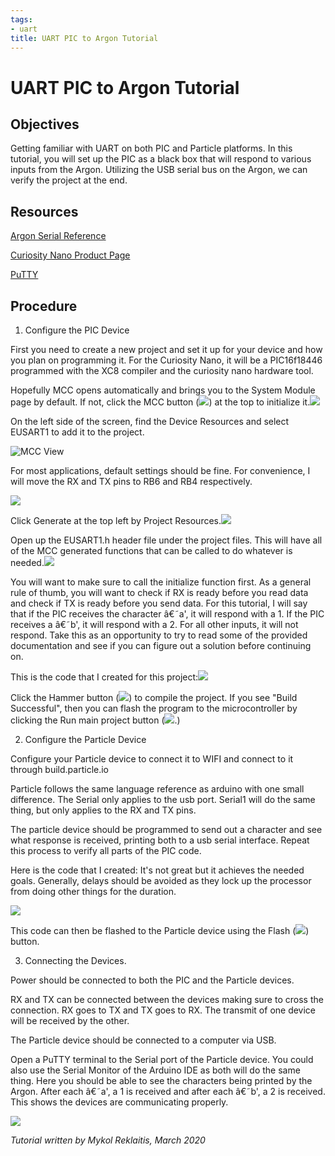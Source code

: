 ```yaml
---
tags:
- uart
title: UART PIC to Argon Tutorial
---
```


# UART PIC to Argon Tutorial 

## Objectives 

Getting familiar with UART on both PIC and Particle platforms. In this tutorial, you will set up the PIC as a black box that will respond to various inputs from the Argon. Utilizing the USB serial bus on the Argon, we can verify the project at the end.

## Resources 

[Argon Serial Reference](https://draft.blogger.com/#)

[Curiosity Nano Product Page](https://draft.blogger.com/#)

[PuTTY](https://draft.blogger.com/#)

## Procedure 

1.  Configure the PIC Device

First you need to create a new project and set it up for your device and how you plan on programming it. For the Curiosity Nano, it will be a PIC16f18446 programmed with the XC8 compiler and the curiosity nano hardware tool.

Hopefully MCC opens automatically and brings you to the System Module page by default. If not, click the MCC button (![](/figures/figure_010.png)) at the top to initialize it.![](/figures/figure_011.png)

On the left side of the screen, find the Device Resources and select EUSART1 to add it to the project.

![MCC View](/figures/figure_012.png)

For most applications, default settings should be fine. For convenience, I will move the RX and TX pins to RB6 and RB4 respectively.

![](/figures/figure_013.png)

Click Generate at the top left by Project Resources.![](/figures/figure_014.png)

Open up the EUSART1.h header file under the project files. This will have all of the MCC generated functions that can be called to do whatever is needed.![](/figures/figure_015.png)

You will want to make sure to call the initialize function first. As a general rule of thumb, you will want to check if RX is ready before you read data and check if TX is ready before you send data. For this tutorial, I will say that if the PIC receives the character â€˜a', it will respond with a 1. If the PIC receives a â€˜b', it will respond with a 2. For all other inputs, it will not respond. Take this as an opportunity to try to read some of the provided documentation and see if you can figure out a solution before continuing on.

This is the code that I created for this project:![](/figures/figure_016.png)

Click the Hammer button (![](/figures/figure_017.png)) to compile the project. If you see "Build Successful", then you can flash the program to the microcontroller by clicking the Run main project button (![](/figures/figure_018.png).)

2.  Configure the Particle Device

Configure your Particle device to connect it to WIFI and connect to it through build.particle.io

Particle follows the same language reference as arduino with one small difference. The Serial only applies to the usb port. Serial1 will do the same thing, but only applies to the RX and TX pins.

The particle device should be programmed to send out a character and see what response is received, printing both to a usb serial interface. Repeat this process to verify all parts of the PIC code.

Here is the code that I created: It's not great but it achieves the needed goals. Generally, delays should be avoided as they lock up the processor from doing other things for the duration.

![](/figures/figure_019.png)

This code can then be flashed to the Particle device using the Flash (![](/figures/figure_020.png)) button.

3.  Connecting the Devices.

Power should be connected to both the PIC and the Particle devices.

RX and TX can be connected between the devices making sure to cross the connection. RX goes to TX and TX goes to RX. The transmit of one device will be received by the other.

The Particle device should be connected to a computer via USB.

Open a PuTTY terminal to the Serial port of the Particle device. You could also use the Serial Monitor of the Arduino IDE as both will do the same thing. Here you should be able to see the characters being printed by the Argon. After each â€˜a', a 1 is received and after each â€˜b', a 2 is received. This shows the devices are communicating properly.

![](/figures/figure_021.png)

_Tutorial written by Mykol Reklaitis, March 2020_
